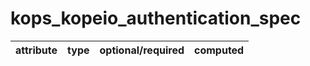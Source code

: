 # kops_kopeio_authentication_spec

| attribute | type | optional/required | computed |
| --- | --- | --- | --- |
